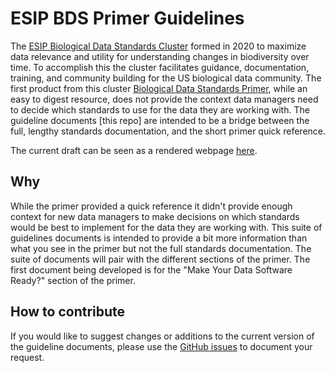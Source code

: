 # ESIP BDS Primer Guidelines

The [ESIP Biological Data Standards Cluster](https://wiki.esipfed.org/Biological_Data_Standards_Cluster) formed in 2020 to maximize data relevance and utility for understanding changes in biodiversity over time. To accomplish this the cluster facilitates guidance, documentation, training, and community building for the US biological data community. The first product from this cluster [Biological Data Standards Primer](https://doi.org/10.6084/m9.figshare.16806712.v2), while an easy to digest resource, does not provide the context data managers need to decide which standards to use for the data they are working with. The guideline documents \[this repo\] are intended to be a bridge between the full, lengthy standards documentation, and the short primer quick reference.

The current draft can be seen as a rendered webpage [here](https://esipfed.github.io/bds-primer-best-practices/).

## Why

While the primer provided a quick reference it didn't provide enough context for new data managers to make decisions on which standards would be best to implement for the data they are working with. This suite of guidelines documents is intended to provide a bit more information than what you see in the primer but not the full standards documentation. The suite of documents will pair with the different sections of the primer. The first document being developed is for the "Make Your Data Software Ready?" section of the primer.

## How to contribute

If you would like to suggest changes or additions to the current version of the guideline documents, please use the [GitHub issues](https://github.com/ESIPFed/bds-primer-best-practices/issues/new/choose) to document your request.
